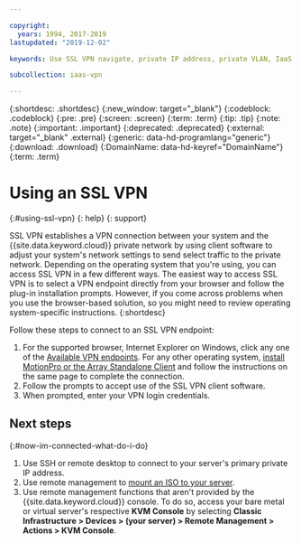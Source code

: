 ```yaml
---

copyright:
  years: 1994, 2017-2019
lastupdated: "2019-12-02"

keywords: Use SSL VPN navigate, private IP address, private VLAN, IaaS VPN

subcollection: iaas-vpn

---
```


{:shortdesc: .shortdesc}
{:new_window: target="_blank"}
{:codeblock: .codeblock}
{:pre: .pre}
{:screen: .screen}
{:term: .term}
{:tip: .tip}
{:note: .note}
{:important: .important}
{:deprecated: .deprecated}
{:external: target="_blank" .external}
{:generic: data-hd-programlang="generic"}
{:download: .download}
{:DomainName: data-hd-keyref="DomainName"}
{:term: .term}

# Using an SSL VPN
{:#using-ssl-vpn}
{: help}
{: support}

SSL VPN establishes a VPN connection between your system and the {{site.data.keyword.cloud}} private network by using client software to adjust your system's network settings to send select traffic to the private network. Depending on the operating system that you're using, you can access SSL VPN in a few different ways. The easiest way to access SSL VPN is to select a VPN endpoint directly from your browser and follow the plug-in installation prompts. However, if you come across problems when you use the browser-based solution, so you might need to review operating system-specific instructions.
{:shortdesc}

Follow these steps to connect to an SSL VPN endpoint:

1. For the supported browser, Internet Explorer on Windows, click any one of the [Available VPN endpoints](/docs/iaas-vpn?topic=iaas-vpn-available-vpn-endpoints). For any other operating system, [install MotionPro or the Array Standalone Client](/docs/iaas-vpn?=iaas-vpn-standalone-vpn-clients) and follow the instructions on the same page to complete the connection.
2. Follow the prompts to accept use of the SSL VPN client software.
3. When prompted, enter your VPN login credentials.

## Next steps
{:#now-im-connected-what-do-i-do}

1. Use SSH or remote desktop to connect to your server's primary private IP address.
2. Use remote management to [mount an ISO to your server](/docs/bare-metal?topic=bare-metal-bm-mount-iso).
3. Use remote management functions that aren't provided by the {{site.data.keyword.cloud}} console. To do so, access your bare metal or virtual server's respective **KVM Console** by selecting **Classic Infrastructure > Devices > (your server) > Remote Management > Actions > KVM Console**.
